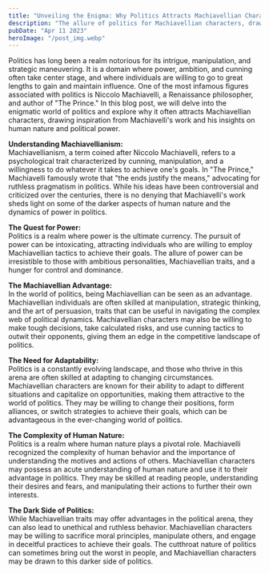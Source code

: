 ```yaml
---
title: "Unveiling the Enigma: Why Politics Attracts Machiavellian Characters"
description: "The allure of politics for Machiavellian characters, drawing inspiration from Niccolo Machiavelli's \"The Prince,\" ..."
pubDate: "Apr 11 2023"
heroImage: "/post_img.webp"
---
```

Politics has long been a realm notorious for its intrigue, manipulation, and strategic maneuvering. It is a domain where power, ambition, and cunning often take center stage, and where individuals are willing to go to great lengths to gain and maintain influence. One of the most infamous figures associated with politics is Niccolo Machiavelli, a Renaissance philosopher, and author of "The Prince." In this blog post, we will delve into the enigmatic world of politics and explore why it often attracts Machiavellian characters, drawing inspiration from Machiavelli's work and his insights on human nature and political power.

**Understanding Machiavellianism:**  
Machiavellianism, a term coined after Niccolo Machiavelli, refers to a psychological trait characterized by cunning, manipulation, and a willingness to do whatever it takes to achieve one's goals. In "The Prince," Machiavelli famously wrote that "the ends justify the means," advocating for ruthless pragmatism in politics. While his ideas have been controversial and criticized over the centuries, there is no denying that Machiavelli's work sheds light on some of the darker aspects of human nature and the dynamics of power in politics.

**The Quest for Power:**  
Politics is a realm where power is the ultimate currency. The pursuit of power can be intoxicating, attracting individuals who are willing to employ Machiavellian tactics to achieve their goals. The allure of power can be irresistible to those with ambitious personalities, Machiavellian traits, and a hunger for control and dominance.

**The Machiavellian Advantage:**  
In the world of politics, being Machiavellian can be seen as an advantage. Machiavellian individuals are often skilled at manipulation, strategic thinking, and the art of persuasion, traits that can be useful in navigating the complex web of political dynamics. Machiavellian characters may also be willing to make tough decisions, take calculated risks, and use cunning tactics to outwit their opponents, giving them an edge in the competitive landscape of politics.

**The Need for Adaptability:**  
Politics is a constantly evolving landscape, and those who thrive in this arena are often skilled at adapting to changing circumstances. Machiavellian characters are known for their ability to adapt to different situations and capitalize on opportunities, making them attractive to the world of politics. They may be willing to change their positions, form alliances, or switch strategies to achieve their goals, which can be advantageous in the ever-changing world of politics.

**The Complexity of Human Nature:**  
Politics is a realm where human nature plays a pivotal role. Machiavelli recognized the complexity of human behavior and the importance of understanding the motives and actions of others. Machiavellian characters may possess an acute understanding of human nature and use it to their advantage in politics. They may be skilled at reading people, understanding their desires and fears, and manipulating their actions to further their own interests.

**The Dark Side of Politics:**  
While Machiavellian traits may offer advantages in the political arena, they can also lead to unethical and ruthless behavior. Machiavellian characters may be willing to sacrifice moral principles, manipulate others, and engage in deceitful practices to achieve their goals. The cutthroat nature of politics can sometimes bring out the worst in people, and Machiavellian characters may be drawn to this darker side of politics.